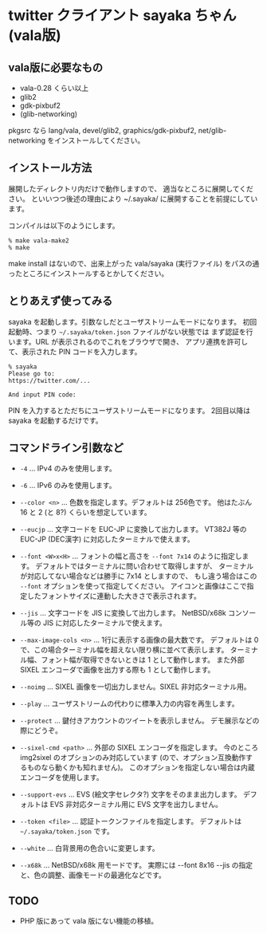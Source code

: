 twitter クライアント sayaka ちゃん (vala版)
======

vala版に必要なもの
---
* vala-0.28 くらい以上
* glib2
* gdk-pixbuf2
* (glib-networking)

pkgsrc なら
lang/vala, devel/glib2, graphics/gdk-pixbuf2, net/glib-networking
をインストールしてください。


インストール方法
---
展開したディレクトリ内だけで動作しますので、
適当なところに展開してください。
といいつつ後述の理由により ~/.sayaka/ に展開することを前提にしています。

コンパイルは以下のようにします。

```
% make vala-make2
% make
```

make install はないので、出来上がった vala/sayaka (実行ファイル) をパスの通ったところにインストールするとかしてください。


とりあえず使ってみる
---
sayaka を起動します。引数なしだとユーザストリームモードになります。
初回起動時、つまり `~/.sayaka/token.json` ファイルがない状態では
まず認証を行います。URL が表示されるのでこれをブラウザで開き、
アプリ連携を許可して、表示された PIN コードを入力します。
```
% sayaka
Please go to:
https://twitter.com/...

And input PIN code:
```

PIN を入力するとただちにユーザストリームモードになります。
2回目以降は sayaka を起動するだけです。


コマンドライン引数など
---
* `-4` … IPv4 のみを使用します。

* `-6` … IPv6 のみを使用します。

* `--color <n>` … 色数を指定します。デフォルトは 256色です。
	他はたぶん 16 と 2 (と 8?) くらいを想定しています。

* `--eucjp` … 文字コードを EUC-JP に変換して出力します。
	VT382J 等の EUC-JP (DEC漢字) に対応したターミナルで使えます。

* `--font <W>x<H>` … フォントの幅と高さを `--font 7x14` のように指定します。
	デフォルトではターミナルに問い合わせて取得しますが、
	ターミナルが対応してない場合などは勝手に 7x14 としますので、
	もし違う場合はこの `--font` オプションを使って指定してください。
	アイコンと画像はここで指定したフォントサイズに連動した大きさで表示されます。

* `--jis` … 文字コードを JIS に変換して出力します。
	NetBSD/x68k コンソール等の JIS に対応したターミナルで使えます。

* `--max-image-cols <n>` … 1行に表示する画像の最大数です。
	デフォルトは 0 で、この場合ターミナル幅を超えない限り横に並べて表示します。
	ターミナル幅、フォント幅が取得できないときは 1 として動作します。
	また外部 SIXEL エンコーダで画像を出力する際も 1 として動作します。

* `--noimg` … SIXEL 画像を一切出力しません。SIXEL 非対応ターミナル用。

* `--play` … ユーザストリームの代わりに標準入力の内容を再生します。

* `--protect` … 鍵付きアカウントのツイートを表示しません。
	デモ展示などの際にどうぞ。

* `--sixel-cmd <path>` … 外部の SIXEL エンコーダを指定します。
	今のところ img2sixel のオプションのみ対応しています
	(ので、オプション互換動作するものなら動くかも知れません)。
	このオプションを指定しない場合は内蔵エンコーダを使用します。

* `--support-evs` … EVS (絵文字セレクタ?) 文字をそのまま出力します。
	デフォルトは EVS 非対応ターミナル用に EVS 文字を出力しません。

* `--token <file>` … 認証トークンファイルを指定します。
	デフォルトは `~/.sayaka/token.json` です。

* `--white` … 白背景用の色合いに変更します。

* `--x68k` … NetBSD/x68k 用モードです。
	実際には --font 8x16 --jis の指定と、色の調整、画像モードの最適化などです。


TODO
---
* PHP 版にあって vala 版にない機能の移植。
